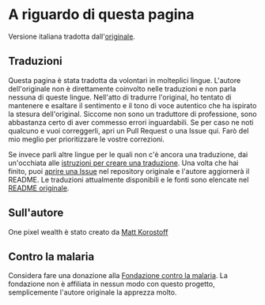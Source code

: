 # A riguardo di questa pagina

Versione italiana tradotta dall'[originale](https://mkorostoff.github.io/1-pixel-wealth).

## Traduzioni

Questa pagina è stata tradotta da volontari in molteplici lingue. L'autore dell'originale non è direttamente coinvolto nelle traduzioni e non parla nessuna di queste lingue. Nell'atto di tradurre l'original, ho tentato di mantenere e esaltare il sentimento e il tono di voce autentico che ha ispirato la stesura dell'original. Siccome non sono un traduttore di professione, sono abbastanza certo di aver commesso errori inguardabili. Se per caso ne noti qualcuno e vuoi correggerli, apri un Pull Request o una Issue qui. Farò del mio meglio per prioritizzare le vostre correzioni.

Se invece parli altre lingue per le quali non c'è ancora una traduzione, dai un'occhiata alle [istruzioni per creare una traduzione](https://github.com/MKorostoff/1-pixel-wealth/issues/8#issuecomment-622964168). Una volta che hai finito, puoi [aprire una Issue](https://github.com/MKorostoff/1-pixel-wealth/issues/new) nel repository originale e l'autore aggiornerà il README. Le traduzioni attualmente disponibili e le fonti sono elencate nel [README originale](https://github.com/TGLuis/1-pixel-wealth/blob/master/README.md#translations).

## Sull'autore

One pixel wealth è stato creato da [Matt Korostoff](https://mkorostoff.github.io/)

## Contro la malaria

Considera fare una donazione alla [Fondazione contro la malaria](https://www.againstmalaria.com/). La fondazione non è affiliata in nessun modo con questo progetto, semplicemente l'autore originale la apprezza molto.
